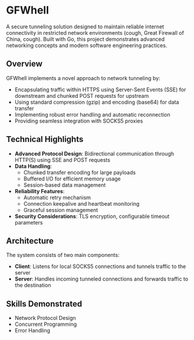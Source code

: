 # GFWhell

A secure tunneling solution designed to maintain reliable internet connectivity in restricted network environments (cough, Great Firewall of China, cough). Built with Go, this project demonstrates advanced networking concepts and modern software engineering practices.

## Overview

GFWhell implements a novel approach to network tunneling by:
- Encapsulating traffic within HTTPS using Server-Sent Events (SSE) for downstream and chunked POST requests for upstream
- Using standard compression (gzip) and encoding (base64) for data transfer
- Implementing robust error handling and automatic reconnection
- Providing seamless integration with SOCKS5 proxies

## Technical Highlights

- **Advanced Protocol Design**: Bidirectional communication through HTTP(S) using SSE and POST requests
- **Data Handling**: 
  - Chunked transfer encoding for large payloads
  - Buffered I/O for efficient memory usage
  - Session-based data management
- **Reliability Features**: 
  - Automatic retry mechanism
  - Connection keepalive and heartbeat monitoring
  - Graceful session management
- **Security Considerations**: TLS encryption, configurable timeout parameters

## Architecture

The system consists of two main components:
- **Client**: Listens for local SOCKS5 connections and tunnels traffic to the server
- **Server**: Handles incoming tunneled connections and forwards traffic to the destination

## Skills Demonstrated

- Network Protocol Design
- Concurrent Programming
- Error Handling
